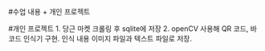 #수업 내용 + 개인 프로젝트

#개인 프로젝트 1.  당근 마켓 크롤링 후 sqlite에 저장
               2. openCV 사용해 QR 코드, 바코드 인식기 구현. 인식 내용 이미지 파일과 텍스트 파일로 저장.
